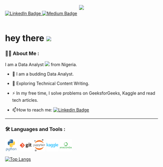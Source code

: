 <div id="header" align="center">
  <img src="https://media.giphy.com/media/paTz7UZbPfTZFRYnnB/giphy.gif" width="100"/>
</div>
<div id="badges">
  <a href="your-linkedin-URL">
    <img src="https://img.shields.io/badge/LinkedIn-blue?style=for-the-badge&logo=linkedin&logoColor=white" alt="LinkedIn Badge"/>
  </a>
  <a href="your-medium-URL">
    <img src="https://img.shields.io/badge/Medium-black?style=for-the-badge&logo=medium&logoColor=white" alt="Medium Badge"/>
  </a>
</div>
<img src="https://komarev.com/ghpvc/?username=ChisomNwankwo&style=flat-square&color=blue" alt=""/>
<h1>
  hey there
  <img src="https://media.giphy.com/media/hvRJCLFzcasrR4ia7z/giphy.gif" width="30px"/>
</h1>


### :woman_technologist: About Me :
I am a Data Analyst <img src="https://media.giphy.com/media/WUlplcMpOCEmTGBtBW/giphy.gif" width="30"> from Nigeria.
- :telescope: I am a budding Data Analyst.

- :seedling: Exploring Technical Content Writing.

- :zap: In my free time, I solve problems on GeeksforGeeks, Kaggle and read tech articles.

- :mailbox:How to reach me: [![Linkedin Badge](https://img.shields.io/badge/-kakbar-blue?style=flat&logo=Linkedin&logoColor=white)](https://www.linkedin.com/in/chisom-nwankwo)

---

### :hammer_and_wrench: Languages and Tools :
<div>
  <img src="https://github.com/devicons/devicon/blob/master/icons/python/python-original-wordmark.svg" title="Python" alt="Python" width="40" height="40"/>&nbsp;
  <img src="https://github.com/devicons/devicon/blob/master/icons/git/git-original-wordmark.svg" title="Git" **alt="Git" width="40" height="40"/>
  <img src="https://github.com/devicons/devicon/blob/master/icons/jupyter/jupyter-original-wordmark.svg" title="Jupyter" **alt="Jupyter" width="40" height="40"/>
  <img src="https://github.com/devicons/devicon/blob/master/icons/kaggle/kaggle-original-wordmark.svg" title="Kaggle" **alt="Kaggle" width="40" height="40"/>
  <img src="https://github.com/devicons/devicon/blob/master/icons/anaconda/anaconda-original-wordmark.svg" title="Anaconda" **alt="Anaconda" width="40" height="40"/>
</div>

[![Top Langs](https://github-readme-stats.vercel.app/api/top-langs/?username=ChisomNwankwo&layout=compact&theme=vision-friendly-dark)](https://github.com/anuraghazra/github-readme-stats)


